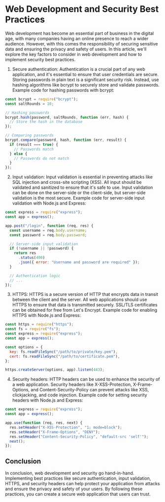 # Web Development and Security Best Practices

Web development has become an essential part of business in the digital age, with many companies having an online presence to reach a wider audience. However, with this comes the responsibility of securing sensitive data and ensuring the privacy and safety of users. In this article, we'll explore the key factors to consider in web development and how to implement security best practices.

1. Secure authentication: Authentication is a crucial part of any web application, and it's essential to ensure that user credentials are secure. Storing passwords in plain text is a significant security risk. Instead, use hashing algorithms like bcrypt to securely store and validate passwords.
   Example code for hashing passwords with bcrypt:

```js
const bcrypt = require("bcrypt");
const saltRounds = 10;

// Hashing passwords
bcrypt.hash(password, saltRounds, function (err, hash) {
  // Store the hash in the database
});

// Comparing passwords
bcrypt.compare(password, hash, function (err, result) {
  if (result === true) {
    // Passwords match
  } else {
    // Passwords do not match
  }
});
```

2. Input validation: Input validation is essential in preventing attacks like SQL injection and cross-site scripting (XSS). All input should be validated and sanitized to ensure that it's safe to use. Input validation can be done on the server-side or the client-side, but server-side validation is the most secure.
   Example code for server-side input validation with Node.js and Express:

```js
const express = require("express");
const app = express();

app.post("/login", function (req, res) {
  const username = req.body.username;
  const password = req.body.password;

  // Server-side input validation
  if (!username || !password) {
    return res
      .status(400)
      .json({ error: "Username and password are required" });
  }

  // Authentication logic
  // ...
});
```

3. HTTPS: HTTPS is a secure version of HTTP that encrypts data in transit between the client and the server. All web applications should use HTTPS to ensure that data is transmitted securely. SSL/TLS certificates can be obtained for free from Let's Encrypt.
   Example code for enabling HTTPS with Node.js and Express:

```js
const https = require("https");
const fs = require("fs");
const express = require("express");
const app = express();

const options = {
  key: fs.readFileSync("/path/to/private/key.pem"),
  cert: fs.readFileSync("/path/to/certificate.pem"),
};

https.createServer(options, app).listen(443);
```

4. Security headers: HTTP headers can be used to enhance the security of a web application. Security headers like X-XSS-Protection, X-Frame-Options, and Content-Security-Policy can prevent attacks like XSS, clickjacking, and code injection.
   Example code for setting security headers with Node.js and Express:

```js
const express = require("express");
const app = express();

app.use(function (req, res, next) {
  res.setHeader("X-XSS-Protection", "1; mode=block");
  res.setHeader("X-Frame-Options", "DENY");
  res.setHeader("Content-Security-Policy", "default-src 'self'");
  next();
});
```

## Conclusion

In conclusion, web development and security go hand-in-hand. Implementing best practices like secure authentication, input validation, HTTPS, and security headers can help protect your application from attacks and ensure the privacy and safety of your users. By following these practices, you can create a secure web application that users can trust.
